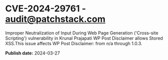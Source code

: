 # CVE-2024-29761 - audit@patchstack.com

Improper Neutralization of Input During Web Page Generation ('Cross-site Scripting') vulnerability in Krunal Prajapati WP Post Disclaimer allows Stored XSS.This issue affects WP Post Disclaimer: from n/a through 1.0.3.



**Publish date:** 2024-03-27
